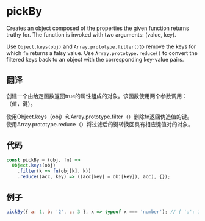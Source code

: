 # pickBy

Creates an object composed of the properties the given function returns truthy for. The function is invoked with two arguments: (value, key).

Use `Object.keys(obj)` and `Array.prototype.filter()`to remove the keys for which `fn` returns a falsy value.
Use `Array.prototype.reduce()` to convert the filtered keys back to an object with the corresponding key-value pairs.

## 翻译

创建一个由给定函数返回true的属性组成的对象。该函数使用两个参数调用：（值，键）。

使用Object.keys（obj）和Array.prototype.filter（）删除fn返回伪造值的键。
使用Array.prototype.reduce（）将过滤后的键转换回具有相应键值对的对象。

## 代码

```js
const pickBy = (obj, fn) =>
  Object.keys(obj)
    .filter(k => fn(obj[k], k))
    .reduce((acc, key) => ((acc[key] = obj[key]), acc), {});
```

## 例子

```js
pickBy({ a: 1, b: '2', c: 3 }, x => typeof x === 'number'); // { 'a': 1, 'c': 3 }
```
